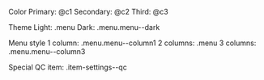 Color
    Primary:    @c1
    Secondary:  @c2
    Third:      @c3

Theme
    Light:      .menu
    Dark:       .menu.menu--dark

Menu style
    1 column:   .menu.menu--column1
    2 columns:  .menu
    3 columns:  .menu.menu--column3

Special
    QC item:    .item-settings--qc